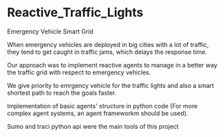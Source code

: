 # Reactive_Traffic_Lights
Emergency Vehicle Smart Grid

When emergency vehicles are deployed in big cities with a lot of traffic, they tend to get caught in traffic jams, which delays the response time. 

Our approach was to implement reactive agents to manage in a better way the traffic grid with respect to emergency vehicles.

We give priority to emrgency vehicle for the traffic lights and also a smart shortest path to reach the goals faster.

Implementation of basic agents' structure in python code (For more complex agent systems, an agent frameworkm should be used).

Sumo and traci python api were the main tools of this project

